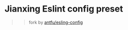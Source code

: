 # Jianxing Eslint config preset

> > fork by [antfu/esling-config](https://github.com/antfu/eslint-config)
